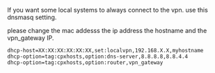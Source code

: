 If you want some local systems to always connect to the vpn.
use this dnsmasq setting.

please change the mac addesss the ip address the hostname and the vpn_gateway IP. 

```
dhcp-host=XX:XX:XX:XX:XX:XX,set:localvpn,192.168.X.X,myhostname
dhcp-option=tag:cpxhosts,option:dns-server,8.8.8.8,8.8.4.4
dhcp-option=tag:cpxhosts,option:router,vpn_gateway
```
